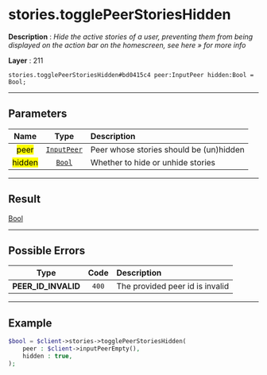 # stories.togglePeerStoriesHidden

**Description** : *Hide the active stories of a user, preventing them from being displayed on the action bar on the homescreen, see here &raquo; for more info*

**Layer** : 211

```tl
stories.togglePeerStoriesHidden#bd0415c4 peer:InputPeer hidden:Bool = Bool;
```

---

## Parameters

| Name | Type | Description |
| :---: | :---: | :--- |
| <mark>peer</mark> | [`InputPeer`](type/InputPeer) | Peer whose stories should be (un)hidden |
| <mark>hidden</mark> | [`Bool`](type/Bool) | Whether to hide or unhide stories |

---

## Result

[Bool](type/Bool)

---

## Possible Errors

| Type | Code | Description |
| :---: | :---: | :--- |
| **PEER_ID_INVALID** | `400` | The provided peer id is invalid |

---

## Example

```php
$bool = $client->stories->togglePeerStoriesHidden(
	peer : $client->inputPeerEmpty(),
	hidden : true,
);
```